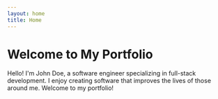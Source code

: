 ```yaml
---
layout: home
title: Home
---
```


# Welcome to My Portfolio

Hello! I'm John Doe, a software engineer specializing in full-stack development. I enjoy creating software that improves the lives of those around me. Welcome to my portfolio!